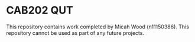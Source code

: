 # CAB202 QUT

This repository contains work completed by Micah Wood (n11150386). This repository cannot be used as part of any future projects.
